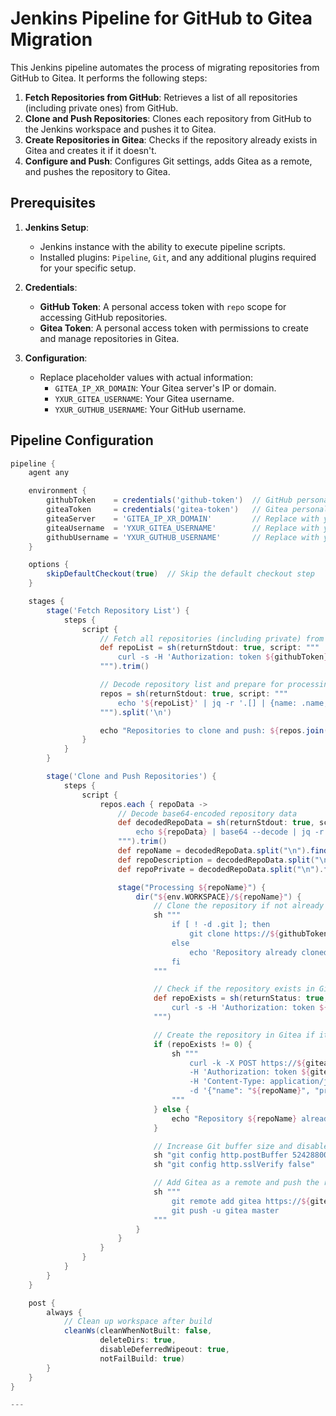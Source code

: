 # Jenkins Pipeline for GitHub to Gitea Migration

This Jenkins pipeline automates the process of migrating repositories from GitHub to Gitea. It performs the following steps:

1. **Fetch Repositories from GitHub**: Retrieves a list of all repositories (including private ones) from GitHub.
2. **Clone and Push Repositories**: Clones each repository from GitHub to the Jenkins workspace and pushes it to Gitea.
3. **Create Repositories in Gitea**: Checks if the repository already exists in Gitea and creates it if it doesn't.
4. **Configure and Push**: Configures Git settings, adds Gitea as a remote, and pushes the repository to Gitea.

## Prerequisites

1. **Jenkins Setup**:
   - Jenkins instance with the ability to execute pipeline scripts.
   - Installed plugins: `Pipeline`, `Git`, and any additional plugins required for your specific setup.

2. **Credentials**:
   - **GitHub Token**: A personal access token with `repo` scope for accessing GitHub repositories.
   - **Gitea Token**: A personal access token with permissions to create and manage repositories in Gitea.

3. **Configuration**:
   - Replace placeholder values with actual information:
     - `GITEA_IP_XR_DOMAIN`: Your Gitea server's IP or domain.
     - `YXUR_GITEA_USERNAME`: Your Gitea username.
     - `YXUR_GUTHUB_USERNAME`: Your GitHub username.

## Pipeline Configuration

```groovy
pipeline {
    agent any

    environment {
        githubToken    = credentials('github-token')  // GitHub personal access token
        giteaToken     = credentials('gitea-token')   // Gitea personal access token
        giteaServer    = 'GITEA_IP_XR_DOMAIN'         // Replace with your Gitea server's IP/domain
        giteaUsername  = 'YXUR_GITEA_USERNAME'        // Replace with your Gitea username
        githubUsername = 'YXUR_GUTHUB_USERNAME'       // Replace with your GitHub username
    }

    options {
        skipDefaultCheckout(true)  // Skip the default checkout step
    }

    stages {
        stage('Fetch Repository List') {
            steps {
                script {
                    // Fetch all repositories (including private) from GitHub
                    def repoList = sh(returnStdout: true, script: """
                        curl -s -H 'Authorization: token ${githubToken}' https://api.github.com/user/repos?visibility=all
                    """).trim()

                    // Decode repository list and prepare for processing
                    repos = sh(returnStdout: true, script: """
                        echo '${repoList}' | jq -r '.[] | {name: .name, description: .description, private: .private} | @base64'
                    """).split('\n')

                    echo "Repositories to clone and push: ${repos.join(', ')}"
                }
            }
        }

        stage('Clone and Push Repositories') {
            steps {
                script {
                    repos.each { repoData ->
                        // Decode base64-encoded repository data
                        def decodedRepoData = sh(returnStdout: true, script: """
                            echo ${repoData} | base64 --decode | jq -r 'to_entries | map("\\(.key)=\\(.value | tostring)") | .[]'
                        """).trim()
                        def repoName = decodedRepoData.split("\n").find { it.startsWith('name=') }.split('=')[1].trim()
                        def repoDescription = decodedRepoData.split("\n").find { it.startsWith('description=') }.split('=')[1].trim()
                        def repoPrivate = decodedRepoData.split("\n").find { it.startsWith('private=') }.split('=')[1].trim()

                        stage("Processing ${repoName}") {
                            dir("${env.WORKSPACE}/${repoName}") {
                                // Clone the repository if not already cloned
                                sh """
                                    if [ ! -d .git ]; then
                                        git clone https://${githubToken}@github.com/${githubUsername}/${repoName}.git .
                                    else
                                        echo 'Repository already cloned'
                                    fi
                                """

                                // Check if the repository exists in Gitea
                                def repoExists = sh(returnStatus: true, script: """
                                    curl -s -H 'Authorization: token ${giteaToken}' https://${giteaServer}/api/v1/user/repos/${repoName}
                                """)

                                // Create the repository in Gitea if it doesn't exist
                                if (repoExists != 0) {
                                    sh """
                                        curl -k -X POST https://${giteaServer}/api/v1/user/repos \
                                        -H 'Authorization: token ${giteaToken}' \
                                        -H 'Content-Type: application/json' \
                                        -d '{"name": "${repoName}", "private": ${repoPrivate}, "description": "${repoDescription}"}'
                                    """
                                } else {
                                    echo "Repository ${repoName} already exists in Gitea."
                                }

                                // Increase Git buffer size and disable SSL verification
                                sh "git config http.postBuffer 524288000"
                                sh "git config http.sslVerify false"

                                // Add Gitea as a remote and push the repository
                                sh """
                                    git remote add gitea https://${giteaToken}@${giteaServer}/${giteaUsername}/${repoName}.git
                                    git push -u gitea master
                                """
                            }
                        }
                    }
                }
            }
        }
    }

    post {
        always {
            // Clean up workspace after build
            cleanWs(cleanWhenNotBuilt: false,
                    deleteDirs: true,
                    disableDeferredWipeout: true,
                    notFailBuild: true)
        }
    }
}

---